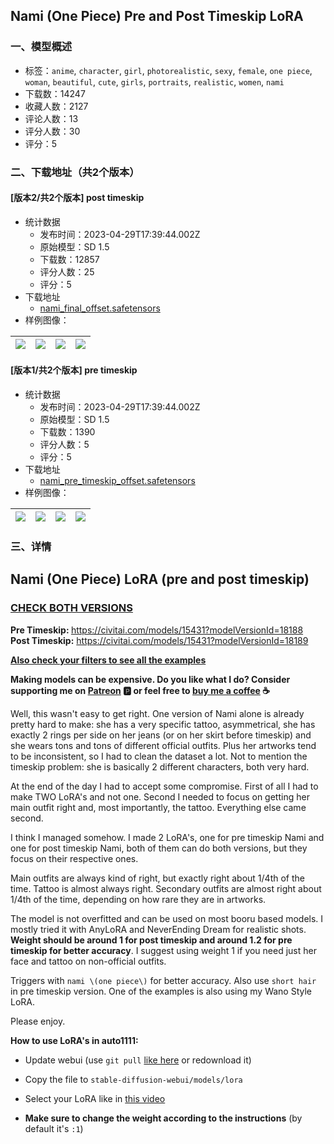 ## Nami (One Piece) Pre and Post Timeskip LoRA
### 一、模型概述

- 标签：`anime`, `character`, `girl`, `photorealistic`, `sexy`, `female`, `one piece`, `woman`, `beautiful`, `cute`, `girls`, `portraits`, `realistic`, `women`, `nami`
- 下载数：14247
- 收藏人数：2127
- 评论人数：13
- 评分人数：30
- 评分：5

### 二、下载地址（共2个版本）

#### [版本2/共2个版本] post timeskip

- 统计数据
  - 发布时间：2023-04-29T17:39:44.002Z
  - 原始模型：SD 1.5
  - 下载数：12857
  - 评分人数：25
  - 评分：5
- 下载地址
  - [nami_final_offset.safetensors](https://civitai.com/api/download/models/18189)
- 样例图像：

| <img src="https://image.civitai.com/xG1nkqKTMzGDvpLrqFT7WA/08dafdeb-e171-4e2a-534d-a194c6b48000/width=450/366074.jpeg" /> | <img src="https://image.civitai.com/xG1nkqKTMzGDvpLrqFT7WA/afb0ff27-2bb5-491d-6f16-8632f7061000/width=450/187077.jpeg" /> | <img src="https://image.civitai.com/xG1nkqKTMzGDvpLrqFT7WA/e147d008-06cb-4f3b-52c7-995b67d6cc00/width=450/187076.jpeg" /> | <img src="https://image.civitai.com/xG1nkqKTMzGDvpLrqFT7WA/1dd3fd2f-b45d-447a-34b0-80419528db00/width=450/187075.jpeg" /> |
| ---- | ---- | ---- | ---- |

#### [版本1/共2个版本] pre timeskip

- 统计数据
  - 发布时间：2023-04-29T17:39:44.002Z
  - 原始模型：SD 1.5
  - 下载数：1390
  - 评分人数：5
  - 评分：5
- 下载地址
  - [nami_pre_timeskip_offset.safetensors](https://civitai.com/api/download/models/18188)
- 样例图像：

| <img src="https://image.civitai.com/xG1nkqKTMzGDvpLrqFT7WA/f289ceb1-c156-46a2-192d-394fddeff800/width=450/366077.jpeg" /> | <img src="https://image.civitai.com/xG1nkqKTMzGDvpLrqFT7WA/d68d3e0a-647a-445e-ba61-40a1b41ee100/width=450/187055.jpeg" /> | <img src="https://image.civitai.com/xG1nkqKTMzGDvpLrqFT7WA/241f67c9-6cdb-435f-945a-5fd8fa1a8b00/width=450/187058.jpeg" /> | <img src="https://image.civitai.com/xG1nkqKTMzGDvpLrqFT7WA/0ba67f15-ece5-4539-49fa-894204708b00/width=450/187057.jpeg" /> |
| ---- | ---- | ---- | ---- |


### 三、详情
<h2>Nami (One Piece) LoRA (pre and post timeskip)</h2><h3><u>CHECK BOTH VERSIONS</u></h3><p><strong>Pre Timeskip: </strong><a target="_blank" rel="ugc" href="https://civitai.com/models/15431?modelVersionId=18188">https://civitai.com/models/15431?modelVersionId=18188</a><br /><strong>Post Timeskip:</strong> <a target="_blank" rel="ugc" href="https://civitai.com/models/15431?modelVersionId=18189">https://civitai.com/models/15431?modelVersionId=18189</a></p><p><strong><u>Also check your filters to see all the examples</u></strong></p><p><strong>Making models can be expensive. Do you like what I do? Consider supporting me on </strong><a target="_blank" rel="ugc" href="https://www.patreon.com/Lykon275"><strong>Patreon</strong></a><strong> 🅿️ or feel free to </strong><a target="_blank" rel="ugc" href="https://snipfeed.co/lykon"><strong>buy me a coffee</strong></a><strong> ☕</strong></p><p>Well, this wasn't easy to get right. One version of Nami alone is already pretty hard to make: she has a very specific tattoo, asymmetrical, she has exactly 2 rings per side on her jeans (or on her skirt before timeskip) and she wears tons and tons of different official outfits. Plus her artworks tend to be inconsistent, so I had to clean the dataset a lot. Not to mention the timeskip problem: she is basically 2 different characters, both very hard.</p><p>At the end of the day I had to accept some compromise. First of all I had to make TWO LoRA's and not one. Second I needed to focus on getting her main outfit right and, most importantly, the tattoo. Everything else came second.</p><p>I think I managed somehow. I made 2 LoRA's, one for pre timeskip Nami and one for post timeskip Nami, both of them can do both versions, but they focus on their respective ones.</p><p>Main outfits are always kind of right, but exactly right about 1/4th of the time. Tattoo is almost always right. Secondary outfits are almost right about 1/4th of the time, depending on how rare they are in artworks.</p><p>The model is not overfitted and can be used on most booru based models. I mostly tried it with AnyLoRA and NeverEnding Dream for realistic shots. <strong>Weight should be around 1 for post timeskip and around 1.2 for pre timeskip for better accuracy</strong>. I suggest using weight 1 if you need just her face and tattoo on non-official outfits.</p><p>Triggers with <code>nami \(one piece\)</code> for better accuracy. Also use <code>short hair</code> in pre timeskip version. One of the examples is also using my Wano Style LoRA.</p><p>Please enjoy.</p><p></p><p><strong>How to use LoRA's in auto1111:</strong></p><ul><li><p>Update webui (use <code>git pull</code> <a target="_blank" rel="ugc" href="https://www.youtube.com/embed/mn8fMF10XN4?start=31&amp;end=60">like here</a> or redownload it)</p></li><li><p>Copy the file to <code>stable-diffusion-webui/models/lora</code></p></li><li><p>Select your LoRA like in <a target="_blank" rel="ugc" href="https://www.youtube.com/watch?v=-bMeyXOZwN0">this video</a></p></li><li><p><strong>Make sure to change the weight according to the instructions</strong> (by default it's <code>:1</code>)</p></li></ul><p></p>